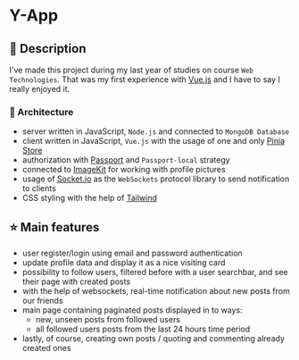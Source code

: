 # Y-App

## :notebook: Description

I've made this project during my last year of studies on course `Web Technologies`. That was my first experience with [Vue.js](https://vuejs.org/) and I have to say I really enjoyed it.

### 🧰 Architecture

- server written in JavaScript, `Node.js` and connected to `MongoDB Database`
- client written in JavaScript, `Vue.js` with the usage of one and only [Pinia Store](https://pinia.vuejs.org/)
- authorization with [Passport](https://www.passportjs.org/) and `Passport-local` strategy
- connected to [ImageKit](https://imagekit.io/) for working with profile pictures
- usage of [Socket.io](https://socket.io/) as the `WebSockets` protocol library to send notification to clients
- CSS styling with the help of [Tailwind](https://tailwindcss.com/)

## :star: Main features

- user register/login using email and password authentication
- update profile data and display it as a nice visiting card
- possibility to follow users, filtered before with a user searchbar, and see their page with created posts
- with the help of websockets, real-time notification about new posts from our friends
- main page containing paginated posts displayed in to ways:
  - new, unseen posts from followed users
  - all followed users posts from the last 24 hours time period
- lastly, of course, creating own posts / quoting and commenting already created ones
